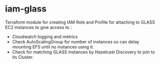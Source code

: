 # iam-glass

Terraform module for creating IAM Role and Profile for attaching to GLASS EC2 instances to give access to :
* Cloudwatch logging and metrics
* Check AutoScalingGroup for number of instances so can delay mounting EFS until no instances using it.
* Check for matching GLASS instances by Hazelcast Discovery to join to its Cluster. 